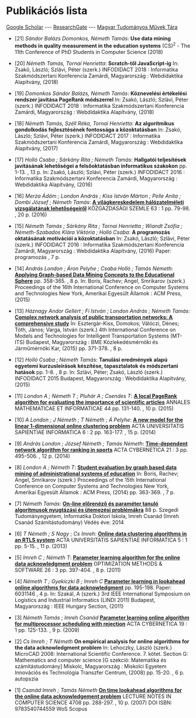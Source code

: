# Publikációs lista

[Google Scholar](https://scholar.google.hu/citations?user=LJqnw1sAAAAJ&hl=hu) --- [ResearchGate](https://www.researchgate.net/profile/Tamas_Nemeth8) --- [Magyar Tudományos Művek Tára](https://m2.mtmt.hu/api/publication?groupBy=publishedYear&cond=authors%3Bin%3B10028510&cond=category.mtid%3Beq%3B1&ty_on=1&ty_on_check=1&st_on=1&st_on_check=1&url_on=1&url_on_check=1&cite_type=2&sort=publishedYear%2Cdesc&sort=firstAuthor%2Casc&size=20)

- [21] *Sándor Balázs Domonkos, Németh Tamás*:
**Use data mining methods in quality measurement in the education systems**
(CS)<sup>2</sup> - The 11th Conference of PhD Students in Computer Science (2018)

- [20] *Németh Tamás, Tornai Henrietta*: 
**Scratch-től JavaScript-ig**
In: Zsakó, László; Szlávi, Péter (szerk.) INFODIDACT 2018 : Informatika Szakmódszertani Konferencia
Zamárdi, Magyarország : Webdidaktika Alapítvány, (2018)

- [19] *Domonkos Sándor Balázs, Németh Tamás*: 
**Köznevelési értékelési rendszer javítása PageRank módszerrel**
In: Zsakó, László; Szlávi, Péter (szerk.) INFODIDACT 2018 : Informatika Szakmódszertani Konferencia
Zamárdi, Magyarország : Webdidaktika Alapítvány, (2018)

- [18] *Németh Tamás, Széll Réka, Tornai Henrietta*: 
**Az algoritmikus gondolkodás fejlesztésének fontossága a közoktatásban**
In: Zsakó, László; Szlávi, Péter (szerk.) INFODIDACT 2017 : Informatika Szakmódszertani Konferencia
Zamárdi, Magyarország : Webdidaktika Alapítvány, (2017)

- [17] *Holló Csaba ; Sárkány Rita ; Németh Tamás*:
**Hallgatói teljesítések javításának lehetőségei a felsőoktatásban informatikus szakokon** pp. 1-13. , 13 p.
In: Zsakó, László; Szlávi, Péter (szerk.) INFODIDACT 2016 : Informatika Szakmódszertani Konferencia
Zamárdi, Magyarország : Webdidaktika Alapítvány, (2016)

- [16] *Merza Ádám ; London András ; Kiss István Márton ; Pelle Anita ; Dombi József ; Németh Tamás*:
**[A&nbsp;világkereskedelem hálózatelméleti vizsgálatának lehetőségeiről](https://www.researchgate.net/publication/289686125_A_vilagkereskedelem_halozatelmeleti_vizsgalatanak_lehetosegeirol)**
KÖZGAZDASÁGI SZEMLE 63 : 1 pp. 79-98. , 20 p. (2016)

- [15] *Németh Tamás ; Sárkány Rita ; Tornai Henrietta ; Wiandt Zsófia ; Németh-Szabados Klára Viktória ; Holló Csaba*:
**A programozás oktatásának motivációi a közoktatásban**
In: Zsakó, László; Szlávi, Péter (szerk.) INFODIDACT 2016 : Informatika Szakmódszertani Konferencia
Zamárdi, Magyarország : Webdidaktika Alapítvány, (2016) Paper: programozás , 7 p.

- [14] *András London ; Áron Pelyhe ; Csaba Holló ; Tamás Németh*:
**[Applying Graph-based Data Mining Concepts to the Educational Sphere](https://www.researchgate.net/publication/284502609_Applying_graph-based_concepts_to_the_educational_sphere)** pp. 358-365. , 8 p.
In: Boris, Rachev; Angel, Smrikarov (szerk.) Proceedings of the 16th International Conference on Computer Systems and Technologies
New York, Amerikai Egyesült Államok : ACM Press, (2015)

- [13] *Háznagy Andor Gellért ; Fi István ; London András ; Németh Tamás*:
**[Complex network analysis of public transportation networks: A comprehensive study](https://www.researchgate.net/publication/281968244_Complex_network_analysis_of_public_transportation_networks_A_comprehensive_study)**
In: Esztergár-Kiss, Domokos; Válóczi, Dénes; Tóth, János; Varga, István (szerk.) 4th International Conference on Models and Technologies for Intelligent Transportation Systems (MT-ITS)
Budapest, Magyarország : BME Közlekedésmérnöki és Járműmérnöki Kar, (2015) pp. 371-378. , 8 p.

- [12] *Holló Csaba ; Németh Tamás*:
**Tanulási eredmények alapú egyetemi kurzusleírások készítése, tapasztalatok és módszertani hatások** pp. 1-8. , 8 p.
In: Szlávi, Péter; Zsakó, László (szerk.) INFODIDACT 2015
Budapest, Magyarország : Webdidaktika Alapítvány, (2015)

- [11] *London A ; Németh T ; Pluhár A ; Csendes T*:
**[A local PageRank algorithm for evaluating the importance of scientific articles](https://www.researchgate.net/publication/277953478_A_local_PageRank_algorithm_for_evaluating_the_importance_of_scientific_articles)**
ANNALES MATHEMATICAE ET INFORMATICAE 44 pp. 131-140. , 10 p. (2015)

- [10] *A London ; J Németh ; T Németh ; Á Pelyhe*:
**[A new model for the linear 1-dimensional online clustering problem](https://www.researchgate.net/publication/269112025_A_new_model_for_the_linear_1-dimensional_online_clustering_problem)**
ACTA UNIVERSITATIS SAPIENTIAE INFORMATICA 6 : 2 pp. 163-177. , 15 p. (2014)

- [9] *András London ; József Németh ; Tamás Németh*:
**[Time-dependent network algorithm for ranking in sports](https://www.researchgate.net/publication/267624527_Time-dependent_network_algorithm_for_ranking_in_sports)**
ACTA CYBERNETICA 21 : 3 pp. 495-506. , 12 p. (2014)

- [8] *London A ; Németh T*:
**[Student evaluation by graph based data mining of administrational systems of education](https://www.researchgate.net/publication/268153488_Student_evaluation_by_graph_based_data_mining_of_administrational_systems_of_education)**
In: Boris, Rachev; Angel, Smrikarov (szerk.) Proceedings of the 15th International Conference on Computer Systems and Technologies
New York, Amerikai Egyesült Államok : ACM Press, (2014) pp. 363-369. , 7 p.

- [7] *Németh Tamás*:
**[On-line előrenéző és paraméter tanuló algoritmusok nyugtázási és ütemezési problémákra](http://doktori.bibl.u-szeged.hu/1894/)** 88 p.
Szegedi Tudományegyetem, Informatika Doktori Iskola, Imreh Csanád (Imreh Csanád Számítástudomány) Védés éve: 2014 

- [6] *T Németh ; S Nagy ; Cs Imreh*:
**[Online data clustering algorithms in an RTLS system](https://www.researchgate.net/publication/267439619_Online_data_clustering_algorithms_in_an_RTLS_system)**
ACTA UNIVERSITATIS SAPIENTIAE INFORMATICA 5 : 1 pp. 5-15. , 11 p. (2013)

- [5] *Imreh C ; Németh T*:
**[Parameter learning algorithm for the online data acknowledgment problem](https://www.researchgate.net/publication/233107773_Parameter_learning_algorithm_for_the_online_data_acknowledgment_problem)**
OPTIMIZATION METHODS & SOFTWARE 26 : 3 pp. 397-404. , 8 p. (2011)

- [4] *Németh T ; Gyekiczki B ; Imreh C*
**[Parameter learning in lookahead online algorithms for data acknowledgment](https://www.researchgate.net/publication/252052692_Parameter_learning_in_lookahead_online_algorithms_for_data_acknowledgment)** pp. 195-198. Paper: 6031146 , 4 p.
In: Szakál, A (szerk.) 3rd IEEE International Symposium on Logistics and Industrial Informatics (LINDI 2011)
Budapest, Magyarország : IEEE Hungary Section, (2011)

- [3] *Németh Tamás ; Imreh Csanád*
**[Parameter learning online algorithm for multiprocessor scheduling with rejection](https://www.researchgate.net/publication/220123561_Parameter_Learning_Online_Algorithm_for_Multiprocessor_Scheduling_with_Rejection)**
ACTA CYBERNETICA 19 : 1 pp. 125-133. , 9 p. (2009)

- [2] *Cs Imreh ; T Németh*
**On empirical analysis for online algorithms for the data acknowledgment problem**
In: Lehoczky, László (szerk.) MicroCAD 2008: International Scientific Conference. 7. kötet. Section G: Mathematics and computer science [G szekció: Matematika és számítástudomány]
Miskolc, Magyarország : Miskolci Egyetem Innovációs és Technológia Transzfer Centrum, (2008) pp. 15-20. , 6 p.
autopszia

- [1] *Csanád Imreh ; Tamás Németh*
**[On time lookahead algorithms for the online data acknowledgement problem](https://www.researchgate.net/publication/225140477_On_Time_Lookahead_Algorithms_for_the_Online_Data_Acknowledgement_Problem)**
LECTURE NOTES IN COMPUTER SCIENCE 4708 pp. 288-297. , 10 p. (2007)
DOI ISBN: 9783540744559 WoS Scopus
